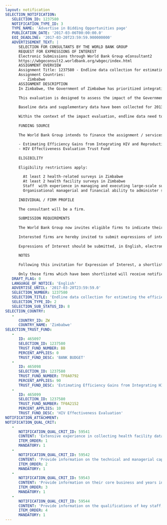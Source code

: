 ```yaml
---
layout: notification
SELECTION_NOTIFICATION: 
   SELECTION_ID: 1237580
   NOTIFICATION_TYPE_ID: 3
   TYPE_NAME: 'Advertise in Bidding Opportunities page'
   PUBLICATION_DATE: '2017-03-06T00:00:00.0'
   EOI_DEADLINE: '2017-03-20T23:59:59.900000000'
   ADVERTISEMENT_TEXT: |
      SELECTION FOR CONSULTANTS BY THE WORLD BANK GROUP
      REQUEST FOR EXPRESSIONS OF INTEREST
      Electronic Submissions through World Bank Group eConsultant2
      https://wbgeconsult2.worldbank.org/wbgec/index.html
      ASSIGNMENT OVERVIEW
      Assignment Title: 1237580 - Endline data collection for estimating the efficiency gains made through the integration of HIV and Reproductive Services in Zimbabwe
      Assignment Countries:
        - Zimbabwe
      ASSIGNMENT DESCRIPTION
      In Zimbabwe, the Government of Zimbabwe has prioritized integration of HIV and AIDS interventions into sexual and reproductive health (SRH) services. The response is underpinned by a growing body of knowledge on the potential for efficiency gains from integrating HIV care into other services (e.g. Sexual Reproductive Health) at every level of the health care system. Within the context of rolling out a new national policy on HIV-SRH integration, the World Bank has been supporting the Government of Zimbabwe to undertake an impact evaluation aiming at assessing whether efficiency gains made when integrating HIV services into SRH services. The impact evaluation aims to answer the evaluation question: Does integrating HIV and SRH services reduce costs of service provision without compromising quality of patient care? The evaluation focuses on integration of HIV and SRH services at the primary health care level, district/mission, provincial and central hospital level within three different packages of service provision: integrating HIV services into 1) family planning and 2) antenatal care clinics, and 3) integrating SRH services into ART clinics.
      
      This evaluation is designed to assess the impact of the Government of Zimbabwes new integration strategy on the cost functions of service provision and the associated quality of patient care in Zimbabwe. Impact evaluation endpoints are changes in the integration index at each facility, changes in the total and average cost per service delivered, changes in the quality index at each facility changes in the cost functions of all services provided.
      
      Baseline data and supplementary data have been collected for 2013/2014, and an intervention has been implemented to stimulate integration in 50% of districts (randomly selected) where baseline data were collected, in 201 and 2017. 
      
      Within the context of the impact evaluation, endline data need to be collected using questionnaires that have already been developed in 192 health facilities (31 district hospitals and 148 PHCs). Data would need to be collected during the period 1 Oct to 31 Dec 2017 (all data collection needs to be completed before 31 Dec 17). Before that, the data platform needs to be programmed and the questionnaires pre-tested (July 17), enumerators trained and tested for competency (Aug 2017), and fieldwork preparations (Sept 2017).
      
      FUNDING SOURCE
      
      The World Bank Group intends to finance the assignment / services described below under the following:
      
      -	Estimating Efficiency Gains from Integrating HIV and Reproductive Health Services in Zimbabwe Trust Fund
      -	HIV Effectiveness Evaluation Trust Fund
      
      ELIGIBILITY
      
      Eligibility restrictions apply:
      
      	At least 2 health-related surveys in Zimbabwe
      	At least 2 health facility surveys in Zimbabwe
      	Staff  with experience in managing and executing large-scale surveys
      	Organisational managerial and financial ability to administer surveys and manage cash flow
      
      INDIVIDUAL / FIRM PROFILE
      
      The consultant will be a firm. 
      
      SUBMISSION REQUIREMENTS
      
      The World Bank Group now invites eligible firms to indicate their interest in providing the services.  Interested firms must provide information indicating that they are qualified to perform the services (brochures, description of similar assignments, experience in similar conditions, availability of appropriate skills among staff, etc. for firms; CV and cover letter for individuals).  Please note that the total size of all attachments should be less than 5MB.  Consultants may associate to enhance their qualifications.
      
      Interested firms are hereby invited to submit expressions of interest.
      
      Expressions of Interest should be submitted, in English, electronically through World Bank Group eConsultant2 (https://wbgeconsult2.worldbank.org/wbgec/index.html)
      
      NOTES
      
      Following this invitation for Expression of Interest, a shortlist of qualified firms will be formally invited to submit proposals. Shortlisting and selection will be subject to the availability of funding.
      
      Only those firms which have been shortlisted will receive notification. No debrief will be provided to firms which have not been shortlisted.
   DRAFT_FLAG: 0
   LANGUAGE_OF_NOTICE: 'English'
   ADVERTISE_UNTIL: '2017-03-20T23:59:59.0'
   SELECTION_NUMBER: 1237580
   SELECTION_TITLE: 'Endline data collection for estimating the efficiency gains made through the integration of HIV and Reproductive Services in Zimbabwe'
   SELECTION_TYPE_ID: 2
   SELECTION_SUB_STATUS_ID: 8
SELECTION_COUNTRY: 
   - 
      COUNTRY_ID: ZW
      COUNTRY_NAME: 'Zimbabwe'
SELECTION_TRUST_FUND: 
   - 
      ID: 465097
      SELECTION_ID: 1237580
      TRUST_FUND_NUMBER: BB
      PERCENT_APPLIES: 0
      TRUST_FUND_DESC: 'BANK BUDGET'
   - 
      ID: 465098
      SELECTION_ID: 1237580
      TRUST_FUND_NUMBER: TF0A0792
      PERCENT_APPLIES: 90
      TRUST_FUND_DESC: 'Estimating Efficiency Gains from Integrating HIV and Reproductive Health Services in Zimbabwe'
   - 
      ID: 465099
      SELECTION_ID: 1237580
      TRUST_FUND_NUMBER: TF0A2152
      PERCENT_APPLIES: 10
      TRUST_FUND_DESC: 'HIV Effectiveness Evaluation'
NOTIFICATION_ATTACHMENT: 
NOTIFICATION_QUAL_CRIT: 
   - 
      NOTIFICATION_QUAL_CRIT_ID: 59541
      CONTENT: 'Extensive experience in collecting health facility data in Zimbabwe'
      ITEM_ORDER: 1
      MANDATORY: 1
   - 
      NOTIFICATION_QUAL_CRIT_ID: 59542
      CONTENT: 'Provide information on the technical and managerial capabilities of the firm., including cash flow management ability for large surveys and deliverable-based contracts'
      ITEM_ORDER: 2
      MANDATORY: 1
   - 
      NOTIFICATION_QUAL_CRIT_ID: 59543
      CONTENT: 'Provide information on their core business and years in business.'
      ITEM_ORDER: 3
      MANDATORY: 1
   - 
      NOTIFICATION_QUAL_CRIT_ID: 59544
      CONTENT: 'Provide information on the qualifications of key staff, particularly staff  with experience in managing and executing large-scale surveys'
      ITEM_ORDER: 4
      MANDATORY: 1
---
```

